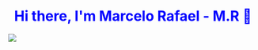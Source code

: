 <h1 style="text-align:center;color:blue;"> Hi there, I'm Marcelo Rafael - M.R 👋 </h1>

<img src="https://img.shields.io/azure-devops/coverage/ORGANIZATION/PROJECT/DEFINITION_ID.svg."/>


